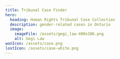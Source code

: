 ```yaml
---
title: Tribunal Case Finder
hero:
  heading: Human Rights Tribunal Case Collection
  description: gender-related cases in Ontario
  image:
    imageFile: /assets/gegi_law-400x386.png
    alt: Gegi Law
wonIcon: /assets/case.png
lostIcon: /assets/case-white.png
---
```

